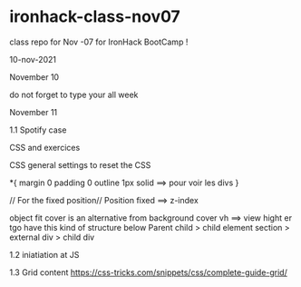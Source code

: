 # ironhack-class-nov07
class repo for Nov -07 for IronHack BootCamp !

10-nov-2021

November 10

do not forget to type your all week 



November 11


1.1 Spotify case

CSS and exercices

CSS general settings to reset the CSS 

*{
margin 0
padding 0
outline 1px solid ==> pour voir les divs
}

// For the fixed position//
Position fixed ==> z-index

object fit cover is an alternative from background cover 
vh ==> view hight
er tgo have this kind of structure below
Parent child > child element
section > external div > child div


1.2 iniatiation at JS

1.3 Grid content
https://css-tricks.com/snippets/css/complete-guide-grid/








